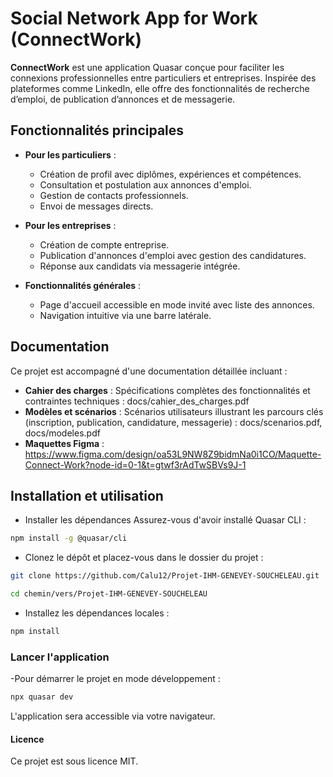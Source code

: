 # Social Network App for Work (ConnectWork)

**ConnectWork** est une application Quasar conçue pour faciliter les connexions professionnelles entre particuliers et entreprises. Inspirée des plateformes comme LinkedIn, elle offre des fonctionnalités de recherche d’emploi, de publication d’annonces et de messagerie.

## Fonctionnalités principales

- **Pour les particuliers** :
  - Création de profil avec diplômes, expériences et compétences.
  - Consultation et postulation aux annonces d'emploi.
  - Gestion de contacts professionnels.
  - Envoi de messages directs.

- **Pour les entreprises** :
  - Création de compte entreprise.
  - Publication d'annonces d'emploi avec gestion des candidatures.
  - Réponse aux candidats via messagerie intégrée.

- **Fonctionnalités générales** :
  - Page d'accueil accessible en mode invité avec liste des annonces.
  - Navigation intuitive via une barre latérale.

## Documentation

Ce projet est accompagné d'une documentation détaillée incluant :

- **Cahier des charges** : Spécifications complètes des fonctionnalités et contraintes techniques : docs/cahier_des_charges.pdf
- **Modèles et scénarios** : Scénarios utilisateurs illustrant les parcours clés (inscription, publication, candidature, messagerie) : docs/scenarios.pdf, docs/modeles.pdf
- **Maquettes Figma** : https://www.figma.com/design/oa53L9NW8Z9bidmNa0i1CO/Maquette-Connect-Work?node-id=0-1&t=gtwf3rAdTwSBVs9J-1

## Installation et utilisation

- Installer les dépendances
Assurez-vous d'avoir installé Quasar CLI :
```bash
npm install -g @quasar/cli
```
- Clonez le dépôt et placez-vous dans le dossier du projet :
```bash
git clone https://github.com/Calu12/Projet-IHM-GENEVEY-SOUCHELEAU.git
```
```bash
cd chemin/vers/Projet-IHM-GENEVEY-SOUCHELEAU
```
- Installez les dépendances locales :
```bash
npm install
```
### Lancer l'application

-Pour démarrer le projet en mode développement :
```bash
npx quasar dev
```
L'application sera accessible via votre navigateur.

#### Licence
Ce projet est sous licence MIT.


